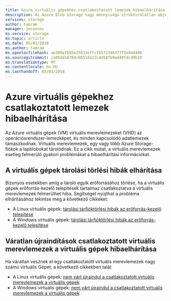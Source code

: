 ```yaml
---
title: Azure virtuális gépekhez csatlakoztatott lemezek hibaelhárítása |} Microsoft Docs
description: Az Azure Blob Storage nagy mennyiségű strukturálatlan objektumadat, például szöveg vagy bináris adatok tárolására szolgál. Az alkalmazások a PowerShellből vagy az Azure CLI-ből érhetik el a Blob Storage tárolóban lévő objektumokat, vagy egy kódból az Azure Storage ügyfélkódtárakon vagy REST-kódon keresztül.
services: storage
author: tamram
manager: jeconnoc
ms.service: storage
ms.topic: article
ms.date: 05/01/2018
ms.author: tamram
ms.openlocfilehash: ae309efb95e2f633effcfb5723d8377f5e94d406
ms.sourcegitcommit: ca05dd10784c0651da12c4d58fb9ad40fdcd9b10
ms.translationtype: MT
ms.contentlocale: hu-HU
ms.lasthandoff: 05/03/2018
---
```

# <a name="troubleshoot-disks-attached-to-azure-vms"></a>Azure virtuális gépekhez csatlakoztatott lemezek hibaelhárítása 

Az Azure virtuális gépek (VM) virtuális merevlemezeket (VHD) az operációsrendszer-lemezképet, és minden kapcsolódó adatlemezek támaszkodnak. Virtuális merevlemezek, egy vagy több Azure Storage-fiókok a lapblobokat tárolódnak. Ez a cikk mutat, a virtuális merevlemezek esetleg felmerülő gyakori problémákat a hibaelhárítási információkat. 

## <a name="troubleshoot-storage-deletion-errors-for-a-vm"></a>A virtuális gépek tárolási törlési hibák elhárítása

Bizonyos esetekben amíg a tároló egyik erőforrásához törlése, ha a virtuális gépek erőforrás-kezelő telepítések tartalmaz csatlakoztatva a virtuális merevlemezek felmerülhet hiba. Segítséget nyújthat a probléma elhárításához tekintse meg a következő cikkeket: 

  * A Linux virtuális gépek: [tárolási tárfióktörlési hibák az erőforrás-kezelő telepítése](../../virtual-machines/linux/storage-resource-deletion-errors.md)  
  * A Windows virtuális gépek: [tárolási tárfióktörlési hibák az erőforrás-kezelő telepítése](../../virtual-machines/windows/storage-resource-deletion-errors.md)  

## <a name="troubleshoot-unexpected-reboots-of-vms-with-attached-vhds"></a>Váratlan újraindítások csatlakoztatott virtuális merevlemezek a virtuális gépek hibaelhárítása

Ha váratlan vesznek el egy csatlakoztatott virtuális merevlemezek nagy számú virtuális Gépet, a következő cikkekben talál:

  * A Linux virtuális gépek: [nem várt újraindul a csatlakoztatott virtuális merevlemezek a virtuális gépek](../../virtual-machines/linux/unexpected-reboots-attached-vhds.md)
  * A Windows virtuális gépek: [nem várt újraindul a csatlakoztatott virtuális merevlemezek a virtuális gépek](../../virtual-machines/linux/unexpected-reboots-attached-vhds.md)
